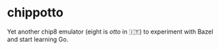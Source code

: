 # chippotto
Yet another chip8 emulator (eight is _otto_ in :it:) to experiment with Bazel and start learning Go.
